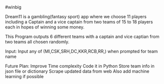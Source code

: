 #winbig

Dream11 is a gambling(fantasy sport) app where we choose 11 players including a Captain and a vice captain from two teams of 15 to 18 
players each in hopes of winning some money.

This Program outputs 6 different teams with a captain and vice captian from two teams all chosen randomly.



Input:
Input any of (MI,CSK,SRH,DC,KKR,RCB,RR,) when prompted for team name


Future Plan:
Improve Time complexity
Code it in Python 
Store team info in json file or dictionary
Scrape updated data from  web
Also add machine learning if possible
